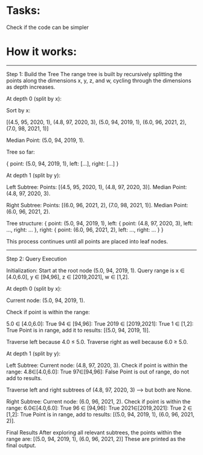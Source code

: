 # Tasks:  <br>

Check if the code can be simpler


# How it works: <br>
----------------------------------------------------------------------------------------------------------------------------
Step 1: Build the Tree
The range tree is built by recursively splitting the points along the dimensions 
x, y, z, and w, cycling through the dimensions as depth increases.

At depth 0 (split by x):

Sort by x:

[(4.5, 95, 2020, 1),
(4.8, 97, 2020, 3),
(5.0, 94, 2019, 1),
(6.0, 96, 2021, 2),
(7.0, 98, 2021, 1)]

Median Point: (5.0, 94, 2019, 1).

Tree so far:

{
    point: (5.0, 94, 2019, 1),
    left: [...],
    right: [...]
}


At depth 1 (split by y):

Left Subtree:
Points: [(4.5, 95, 2020, 1), (4.8, 97, 2020, 3)].
Median Point: (4.8, 97, 2020, 3).

Right Subtree:
Points: [(6.0, 96, 2021, 2), (7.0, 98, 2021, 1)].
Median Point: (6.0, 96, 2021, 2).


Tree structure:
{
    point: (5.0, 94, 2019, 1),
    left: {
        point: (4.8, 97, 2020, 3),
        left: ...,
        right: ...
    },
    right: {
        point: (6.0, 96, 2021, 2),
        left: ...,
        right: ...
    }
}

This process continues until all points are placed into leaf nodes.

---------------------------------------------------------------------------------------------------------------------------------------------------


Step 2: Query Execution


Initialization:
Start at the root node (5.0, 94, 2019, 1).
Query range is x ∈ [4.0,6.0], y ∈ [94,96], z ∈ [2019,2021], w ∈ [1,2].


At depth 0 (split by x):

Current node: (5.0, 94, 2019, 1).

Check if point is within the range:

5.0 ∈ [4.0,6.0]:    True
94 ∈ [94,96]:       True
2019 ∈ [2019,2021]: True
1 ∈ [1,2]:          True
Point is in range, add it to results: [(5.0, 94, 2019, 1)].

Traverse left because 4.0 ≤ 5.0.
Traverse right as well because 6.0 ≥ 5.0.



At depth 1 (split by y):

Left Subtree:
Current node: (4.8, 97, 2020, 3).
Check if point is within the range:
4.8∈[4.0,6.0]: True
97∈[94,96]:    False
Point is out of range, do not add to results.

Traverse left and right subtrees of (4.8, 97, 2020, 3) --> but both are None.


Right Subtree:
Current node: (6.0, 96, 2021, 2).
Check if point is within the range:
6.0∈[4.0,6.0]:    True
96 ∈ [94,96]:     True
2021∈[2019,2021]: True
2 ∈ [1,2]:        True
Point is in range, add to results: [(5.0, 94, 2019, 1), (6.0, 96, 2021, 2)].


Final Results
After exploring all relevant subtrees, the points within the range are:
[(5.0, 94, 2019, 1), (6.0, 96, 2021, 2)]       These are printed as the final output.
